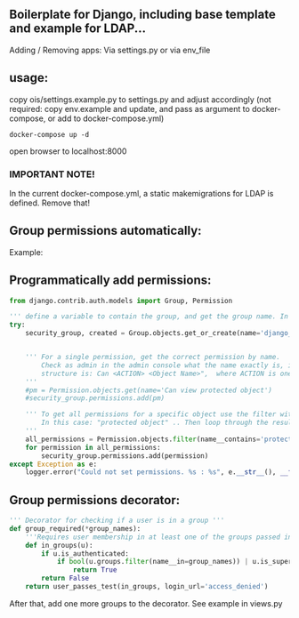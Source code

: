## Boilerplate for Django, including base template and example for LDAP...

Adding / Removing apps:
Via settings.py or via env_file

## usage: 
copy ois/settings.example.py to settings.py and adjust accordingly
(not required: copy env.example and update, and pass as argument to docker-compose, or add to docker-compose.yml)

    docker-compose up -d
open browser to localhost:8000


### IMPORTANT NOTE!
In the current docker-compose.yml, a static makemigrations for LDAP is defined. Remove that!



## Group permissions automatically:

Example:
## Programmatically add permissions:
```python
from django.contrib.auth.models import Group, Permission

''' define a variable to contain the group, and get the group name. In this case 'django_security_group' '''
try:
    security_group, created = Group.objects.get_or_create(name='django_security_team')


    ''' For a single permission, get the correct permission by name. 
        Check as admin in the admin console what the name exactly is, in this case 'Can view protected object' 
        structure is: Can <ACTION> <Object Name>",  where ACTION is one of "view", "update", "create", "delete"
    '''
    #pm = Permission.objects.get(name='Can view protected object')
    #security_group.permissions.add(pm)

    ''' To get all permissions for a specific object use the filter with the objects name: 
        In this case: "protected object" .. Then loop through the result to add all permissions.
    '''
    all_permissions = Permission.objects.filter(name__contains='protected object')
    for permission in all_permissions:
        security_group.permissions.add(permission)
except Exception as e:
    logger.error("Could not set permissions. %s : %s", e.__str__(), __file__)
```
        
## Group permissions decorator:
```python
''' Decorator for checking if a user is in a group '''
def group_required(*group_names):
    '''Requires user membership in at least one of the groups passed in.'''
    def in_groups(u):
        if u.is_authenticated:
            if bool(u.groups.filter(name__in=group_names)) | u.is_superuser :
                return True
        return False
    return user_passes_test(in_groups, login_url='access_denied')
```
After that, add one more groups to the decorator. See example in views.py
